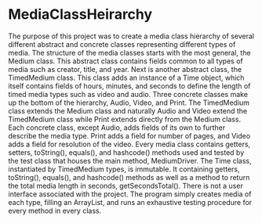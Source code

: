 # MediaClassHeirarchy

  The purpose of this project was to create a media class hierarchy of several different abstract
and concrete classes representing different types of media.
  The structure of the media classes starts with the most general, the Medium class. This
abstract class contains fields common to all types of media such as creator, title, and year.
Next is another abstract class, the TimedMedium class. This class adds an instance of a
Time object, which itself contains fields of hours, minutes, and seconds to define the length
of timed media types such as video and audio. Three concrete classes make up the bottom of
the hierarchy, Audio, Video, and Print. The TimedMedium class extends the Medium class
and naturally Audio and Video extend the TimedMedium class while Print extends directly
from the Medium class. Each concrete class, except Audio, adds fields of its own to further
describe the media type. Print adds a field for number of pages, and Video adds a field for
resolution of the video.
  Every media class contains getters, setters, toString(), equals(), and hashcode() methods
used and tested by the test class that houses the main method, MediumDriver. The Time
class, instantiated by TimedMedium types, is immutable. It containing getters, toString(),
equals(), and hashcode() methods as well as a method to return the total media length in
seconds, getSecondsTotal().
  There is not a user interface associated with the project. The program simply creates
media of each type, filling an ArrayList, and runs an exhaustive testing procedure for every
method in every class.
